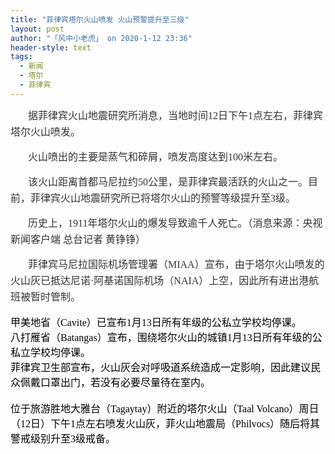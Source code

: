 ```yaml
---
title: "菲律宾塔尔火山喷发 火山预警提升至三级"
layout: post
author: "「风中小老虎」 on 2020-1-12 23:36"
header-style: text
tags:
  - 新闻
  - 塔尔
  - 菲律宾
---
```


<head></head>
<body>
 <p style="line-height:26px;text-indent:2em;text-align:left"><font style="color:rgb(51, 51, 51)"><font face="宋体"><font size="3">据菲律宾火山地震研究所消息，当地时间12日下午1点左右，菲律宾塔尔火山喷发。</font></font></font></p>
 <p style="line-height:26px;text-indent:2em;text-align:left"><font style="color:rgb(51, 51, 51)"><font face="宋体"><font size="3">火山喷出的主要是蒸气和碎屑，喷发高度达到100米左右。</font></font></font></p>
 <p style="line-height:26px;text-indent:2em;text-align:left"><font style="color:rgb(51, 51, 51)"><font face="宋体"><font size="3">该火山距离首都马尼拉约50公里，是菲律宾最活跃的火山之一。目前，菲律宾火山地震研究所已将塔尔火山的预警等级提升至3级。</font></font></font></p>
 <p style="line-height:26px;text-indent:2em;text-align:left"><font style="color:rgb(51, 51, 51)"><font face="宋体"><font size="3">历史上，1911年塔尔火山的爆发导致逾千人死亡。（消息来源：央视新闻客户端 总台记者 黄铮铮）</font></font></font></p>
 <p style="line-height:26px;text-indent:2em;text-align:left"><font style="color:rgb(51, 51, 51)"><font face="宋体"><font size="3">菲律宾马尼拉国际机场管理署（MIAA）宣布，由于塔尔火山喷发的火山灰已抵达尼诺·阿基诺国际机场（NAIA）上空，因此所有进出港航班被暂时管制。</font></font></font></p> 
 <div align="left"> 
  <font color="#000"><font face="宋体"><font size="3">甲美地省（Cavite）已宣布1月13日所有年级的公私立学校均停课。</font></font></font> 
 </div> 
 <div align="left"> 
  <font color="#000"><font face="宋体"><font size="3"> </font></font></font> 
 </div> 
 <div align="left"> 
  <font color="#000"><font face="宋体"><font size="3">八打雁省（Batangas）宣布，围绕塔尔火山的城镇1月13日所有年级的公私立学校均停课。</font></font></font> 
 </div> 
 <div align="left"> 
  <font color="#000"><font face="宋体"><font size="3"> </font></font></font> 
 </div> 
 <div align="left"> 
  <font color="#000"><font face="宋体"><font size="3">菲律宾卫生部宣布，火山灰会对呼吸道系统造成一定影响，因此建议民众佩戴口罩出门，若没有必要尽量待在室内。</font></font></font> 
 </div> 
 <div align="left"> 
  <font color="#000"><font face="宋体"><font size="3"><br> 位于旅游胜地大雅台（Tagaytay）附近的塔尔火山（Taal Volcano）周日（12日）下午1点左右喷发火山灰，菲火山地震局（Philvocs）随后将其警戒级别升至3级戒备。</font></font></font> 
 </div>
 <br>
</body>


